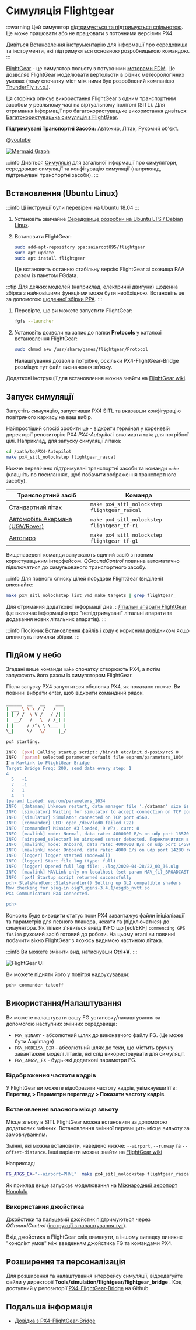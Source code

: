 # Симуляція Flightgear

:::warning
Цей симулятор [підтримується та підтримується спільнотою](../simulation/community_supported_simulators.md). Це може працювати або не працювати з поточними версіями PX4.

Дивіться [Встановлення інструментарію](../dev_setup/dev_env.md) для інформації про середовища та інструменти, які підтримуються основною розробницькою командою.
:::

[FlightGear](https://www.flightgear.org/) - це симулятор польоту з потужними [моторами FDM](http://wiki.flightgear.org/Flight_Dynamics_Model). Це дозволяє FlightGear моделювати вертольоти в різних метеорологічних умовах (тому спочатку міст між ними був розроблений компанією [ThunderFly s.r.o.](https://www.thunderfly.cz/)).

Ця сторінка описує використання FlightGear з одним транспортним засобом у реальному часі на віртуальному полігоні (SITL). Для отримання інформації про багатокористувацьке використання дивіться: [Багатокористувацька симуляція з FlightGear](../sim_flightgear/multi_vehicle.md).

**Підтримувані Транспортні Засоби:** Автожир, Літак, Рухомий об'єкт.

@[youtube](https://youtu.be/iqdcN5Gj4wI)

[![Mermaid Graph ](https://mermaid.ink/img/eyJjb2RlIjoiZ3JhcGggTFI7XG4gIEZsaWdodEdlYXIgLS0-IEZsaWdodEdlYXItQnJpZGdlO1xuICBGbGlnaHRHZWFyLUJyaWRnZSAtLT4gTUFWTGluaztcbiAgTUFWTGluayAtLT4gUFg0X1NJVEw7XG5cdCIsIm1lcm1haWQiOnsidGhlbWUiOiJkZWZhdWx0In0sInVwZGF0ZUVkaXRvciI6ZmFsc2V9)](https://mermaid-js.github.io/mermaid-live-editor/#/edit/eyJjb2RlIjoiZ3JhcGggTFI7XG4gIEZsaWdodEdlYXIgLS0-IEZsaWdodEdlYXItQnJpZGdlO1xuICBGbGlnaHRHZWFyLUJyaWRnZSAtLT4gTUFWTGluaztcbiAgTUFWTGluayAtLT4gUFg0X1NJVEw7XG5cdCIsIm1lcm1haWQiOnsidGhlbWUiOiJkZWZhdWx0In0sInVwZGF0ZUVkaXRvciI6ZmFsc2V9)


<!-- Original mermaid graph
graph LR;
  FlightGear-- >FlightGear-Bridge;
  FlightGear-Bridge-- >MAVLink;
  MAVLink-- >PX4_SITL;
-->

:::info Дивіться [Симуляція](../simulation/index.md) для загальної інформації про симулятори, середовище симуляції та конфігурацію симуляції (наприклад, підтримувані транспортні засоби).
:::

## Встановлення (Ubuntu Linux)

:::info
Ці інструкції були перевірені на Ubuntu 18.04
:::

1. Установіть звичайне [Середовище розробки на Ubuntu LTS / Debian Linux](../dev_setup/dev_env_linux_ubuntu.md).
1. Встановити FlightGear:

   ```sh
   sudo add-apt-repository ppa:saiarcot895/flightgear
   sudo apt update
   sudo apt install flightgear
   ```

   Це встановить останню стабільну версію FlightGear зі сховища PAA разом із пакетом FGdata.

:::tip
Для деяких моделей (наприклад, електричні двигуни) щоденна збірка з найновішими функціями може бути необхідною. Встановіть це за допомогою [щоденної збірки PPA](https://launchpad.net/~saiarcot895/+archive/ubuntu/flightgear-edge).
:::

1. Перевірте, що ви можете запустити FlightGear:

   ```sh
   fgfs --launcher
   ```

1. Установіть дозволи на запис до папки **Protocols** у каталозі встановлення FlightGear:

   ```sh
   sudo chmod a+w /usr/share/games/flightgear/Protocol
   ```

   Налаштування дозволів потрібне, оскільки PX4-FlightGear-Bridge розміщує тут файл визначення зв’язку.

Додаткові інструкції для встановлення можна знайти на [FlightGear wiki](http://wiki.flightgear.org/Howto:Install_Flightgear_from_a_PPA).

## Запуск симуляції

Запустіть симуляцію, запустивши PX4 SITL та вказавши конфігурацію повітряного каркасу на ваш вибір.

Найпростіший спосіб зробити це - відкрити термінал у кореневій директорії репозиторію PX4 _PX4-Autopilot_ і викликати `make` для потрібної цілі. Наприклад, для запуску симуляції літака:

```sh
cd /path/to/PX4-Autopilot
make px4_sitl_nolockstep flightgear_rascal
```

Нижче перелічено підтримувані транспортні засоби та команди `make` (клацніть по посиланнях, щоб побачити зображення транспортного засобу).

| Транспортний засіб                                                                          | Команда                                      |
| ------------------------------------------------------------------------------------------- | -------------------------------------------- |
| [Стандартний літак](../sim_flightgear/vehicles.md#standard-plane)                           | `make px4_sitl_nolockstep flightgear_rascal` |
| [Автомобіль Акермана (UGV/Rover)](../sim_flightgear/vehicles.md#ackerman-vehicle-ugv-rover) | `make px4_sitl_nolockstep flightgear_tf-r1`  |
| [Автогиро](../sim_flightgear/vehicles.md#autogyro)                                          | `make px4_sitl_nolockstep flightgear_tf-g1`  |

Вищенаведені команди запускають єдиний засіб з повним користувацьким інтерфейсом. _QGroundControl_ повинна автоматично підключатися до симульованого транспортного засобу.

:::info Для повного списку цілей побудови FlightGear (виділені) виконайте:

```sh
make px4_sitl_nolockstep list_vmd_make_targets | grep flightgear_
```

Для отримання додаткової інформації див. : [Літальні апарати FlightGear](../sim_flightgear/vehicles.md) (це включає інформацію про "непідтримувані" літальні апарати та додавання нових літальних апаратів).
:::

:::info Посібник [Встановлення файлів і коду](../dev_setup/dev_env.md) є корисним довідником якщо виникнуть помилки збірки.
:::

## Підйом у небо

Згадані вище команди `make` спочатку створюють PX4, а потім запускають його разом із симулятором FlightGear.

Після запуску PX4 запуститься оболонка PX4, як показано нижче. Ви повинні вибрати enter, щоб відкрити командний рядок.

```sh
______  __   __    ___
| ___ \ \ \ / /   /   |
| |_/ /  \ V /   / /| |
|  __/   /   \  / /_| |
| |     / /^\ \ \___  |
\_|     \/   \/     |_/

px4 starting.

INFO  [px4] Calling startup script: /bin/sh etc/init.d-posix/rcS 0
INFO  [param] selected parameter default file eeprom/parameters_1034
I'm Mavlink to FlightGear Bridge
Target Bridge Freq: 200, send data every step: 1
4
  5   -1
  7   -1
  2   1
  4   1
[param] Loaded: eeprom/parameters_1034
INFO  [dataman] Unknown restart, data manager file './dataman' size is 11798680 bytes
INFO  [simulator] Waiting for simulator to accept connection on TCP port 4560
INFO  [simulator] Simulator connected on TCP port 4560.
INFO  [commander] LED: open /dev/led0 failed (22)
INFO  [commander] Mission #3 loaded, 9 WPs, curr: 8
INFO  [mavlink] mode: Normal, data rate: 4000000 B/s on udp port 18570 remote port 14550
INFO  [airspeed_selector] No airspeed sensor detected. Переключитися в режим, що не використовує швидкість повітря.
INFO  [mavlink] mode: Onboard, data rate: 4000000 B/s on udp port 14580 remote port 14540
INFO  [mavlink] mode: Onboard, data rate: 4000 B/s on udp port 14280 remote port 14030
INFO  [logger] logger started (mode=all)
INFO  [logger] Start file log (type: full)
INFO  [logger] Opened full log file: ./log/2020-04-28/22_03_36.ulg
INFO  [mavlink] MAVLink only on localhost (set param MAV_{i}_BROADCAST = 1 to enable network)
INFO  [px4] Startup script returned successfully
pxh> StatsHandler::StatsHandler() Setting up GL2 compatible shaders
Now checking for plug-in osgPlugins-3.4.1/osgdb_nvtt.so
PX4 Communicator: PX4 Connected.

pxh>
```

Консоль буде виводити статус поки PX4 завантажує файли ініціалізації та параметрів для певного планера, чекати та (підключатися) до симулятора. Як тільки з'явиться вивід INFO що [ecl/EKF] `commencing GPS fusion` рухомий засіб готовий до роботи. На цьому етапі ви повинні побачити вікно FlightGear з якоюсь видимою частиною літака.

:::info Ви можете змінити вид, натиснувши **Ctrl+V**.
:::

![FlightGear UI](../../assets/simulation/flightgear/flightgearUI.jpg)

Ви можете підняти його у повітря надрукувавши:

```sh
pxh> commander takeoff
```

## Використання/Налаштування

Ви можете налаштувати вашу FG установку/налаштування за допомогою наступних змінних середовища:

- `FG\_BINARY` - абсолютний шлях до виконавчого файлу FG. (Це може бути AppImage)
- `FG\_MODELS\_DIR` - абсолютний шлях до теки, що містить вручну завантажені моделі літаків, які слід використовувати для симуляції.
- `FG\_ARGS\_EX` - будь-які додаткові параметри FG.

<a id="frame_rate"></a>

### Відображення частоти кадрів

У FlightGear ви можете відобразити частоту кадрів, увімкнувши її в: **Перегляд > Параметри перегляду > Показати частоту кадрів**.

### Встановлення власного місця зльоту

Місце зльоту в SITL FlightGear можна встановити за допомогою додаткових змінних. Встановлення змінної перевищить місце вильоту за замовчуванням.

Змінні, які можна встановити, наведено нижче: `--airport`, `--runway` та `--offset-distance`. Інші варіанти можна знайти на [FlightGear wiki](http://wiki.flightgear.org/Command_line_options#Initial_Position_and_Orientation)

Наприклад:

```sh
FG_ARGS_EX="--airport=PHNL"  make px4_sitl_nolockstep flightgear_rascal
```

Як приклад вище запускає моделювання на [Міжнародний аеропорт Honolulu](http://wiki.flightgear.org/Suggested_airports)

### Використання джойстика

Джойстики та пальцевий джойстик підтримуються через _QGroundControl_ ([інструкції з налаштування тут](../simulation/README.md#joystick-gamepad-integration)).

Вхід джойстика в FlightGear слід вимкнути, в іншому випадку виникне "конфлікт умов" між введенням джойстика FG та командами PX4.

## Розширення та персоналізація

Для розширення та налаштування інтерфейсу симуляції, відредагуйте файли у директорії **Tools/simulation/flightgear/flightgear_bridge** . Код доступний у репозиторії [PX4-FlightGear-Bridge](https://github.com/ThunderFly-aerospace/PX4-FlightGear-Bridge) на Github.

## Подальша інформація

- [Довідка з PX4-FlightGear-Bridge](https://github.com/ThunderFly-aerospace/PX4-FlightGear-Bridge)
